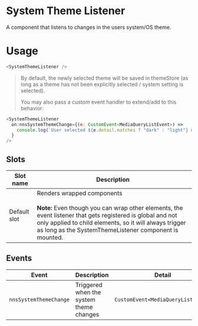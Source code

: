 # System Theme Listener

A component that listens to changes in the users system/OS theme.

# Usage

```javascript
<SystemThemeListener />
```

> By default, the newly selected theme will be saved in themeStore (as long as a theme has not been explicitly selected / system setting is selected).
>
> You may also pass a custom event handler to extend/add to this behavior:

```javascript
<SystemThemeListener
  on:nnsSystemThemeChange={(e: CustomEvent<MediaQueryListEvent>) =>
    console.log(`User selected ${e.detail.matches ? "dark" : "light"} mode`)
  }
/>
```

## Slots

| Slot name    | Description                                                                                                                                                                                                                                                         |
| ------------ | ------------------------------------------------------------------------------------------------------------------------------------------------------------------------------------------------------------------------------------------------------------------- |
| Default slot | Renders wrapped components<br/><br/>**Note:** Even though you can wrap other elements, the event listener that gets registered is global and not only applied to child elements, so it will always trigger as long as the SystemThemeListener component is mounted. |

## Events

| Event                  | Description                             | Detail                             |
| ---------------------- | --------------------------------------- | ---------------------------------- |
| `nnsSystemThemeChange` | Triggered when the system theme changes | `CustomEvent<MediaQueryListEvent>` |
